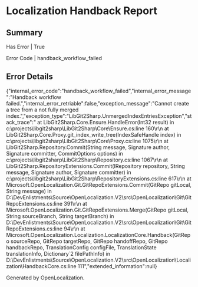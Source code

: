 # <a name='report-top'></a> Localization Handback Report

## Summary
 Has Error | True

 Error Code | handback_workflow_failed

## Error Details
{"internal_error_code":"handback_workflow_failed","internal_error_message":"Handback workflow failed.","internal_error_retriable":false,"exception_message":"Cannot create a tree from a not fully merged index.","exception_type":"LibGit2Sharp.UnmergedIndexEntriesException","stack_trace":"   at LibGit2Sharp.Core.Ensure.HandleError(Int32 result) in c:\\projects\\libgit2sharp\\LibGit2Sharp\\Core\\Ensure.cs:line 160\r\n   at LibGit2Sharp.Core.Proxy.git_index_write_tree(IndexSafeHandle index) in c:\\projects\\libgit2sharp\\LibGit2Sharp\\Core\\Proxy.cs:line 1075\r\n   at LibGit2Sharp.Repository.Commit(String message, Signature author, Signature committer, CommitOptions options) in c:\\projects\\libgit2sharp\\LibGit2Sharp\\Repository.cs:line 1067\r\n   at LibGit2Sharp.RepositoryExtensions.Commit(IRepository repository, String message, Signature author, Signature committer) in c:\\projects\\libgit2sharp\\LibGit2Sharp\\RepositoryExtensions.cs:line 617\r\n   at Microsoft.OpenLocalization.Git.GitRepoExtensions.Commit(GitRepo gitLocal, String message) in D:\\DevEnlistments\\Source\\OpenLocalization.V2\\src\\OpenLocalization\\Git\\GitRepoExtensions.cs:line 391\r\n   at Microsoft.OpenLocalization.Git.GitRepoExtensions.Merge(GitRepo gitLocal, String sourceBranch, String targetBranch) in D:\\DevEnlistments\\Source\\OpenLocalization.V2\\src\\OpenLocalization\\Git\\GitRepoExtensions.cs:line 94\r\n   at Microsoft.OpenLocalization.Localization.LocalizationCore.Handback(GitRepo sourceRepo, GitRepo targetRepo, GitRepo handoffRepo, GitRepo handbackRepo, TranslationConfig configFile, TranslationState translationInfo, Dictionary`2 filePathInfo) in D:\\DevEnlistments\\Source\\OpenLocalization.V2\\src\\OpenLocalization\\Localization\\HandbackCore.cs:line 111","extended_information":null}


Generated by OpenLocalization.
